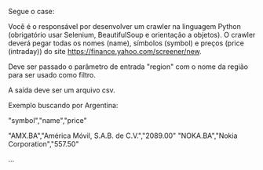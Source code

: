 Segue o case:

Você é o responsável por desenvolver um crawler na linguagem Python (obrigatório usar Selenium, BeautifulSoup e orientação a objetos).
O crawler deverá pegar todas os nomes (name), símbolos (symbol) e preços (price (intraday)) do site https://finance.yahoo.com/screener/new.

Deve ser passado o parâmetro de entrada "region" com o nome da região para ser usado como filtro. 

A saída deve ser um arquivo csv.
 

Exemplo buscando por Argentina:

"symbol","name","price"

"AMX.BA","América Móvil, S.A.B. de C.V.","2089.00"
"NOKA.BA","Nokia Corporation","557.50"

...
